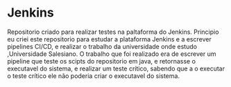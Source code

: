 #  J e n k i n s   

Repositorio criado para realizar testes na paltaforma do Jenkins.
Principio eu criei este repositorio para estudar a plataforma Jenkins e a escrever pipelines CI/CD, e realizar o trabalho da universidade onde estudo ,Universidade Salesiano. 
O trabalho que foi realizado era de escrever um pipeline que teste os scipts do repositorio em java, e retornasse o executavel do sistema, e realizar um teste crítico, sabendo que a o executar o teste crítico ele não poderia criar o executavel do sistema. 
